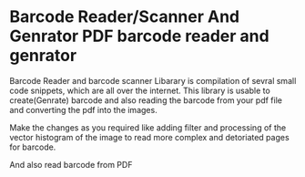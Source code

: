 Barcode Reader/Scanner And Genrator
PDF barcode reader and genrator
==================

Barcode Reader and barcode scanner 
Libarary is compilation of sevral small code snippets, which are all over the internet. This library is usable to create(Genrate) 
barcode and also reading the barcode from your pdf file and converting the pdf into the images. 

Make the changes as you required like adding filter and processing of the vector histogram of the image to read more complex  and 
detoriated pages for barcode.

And also read barcode from PDF
